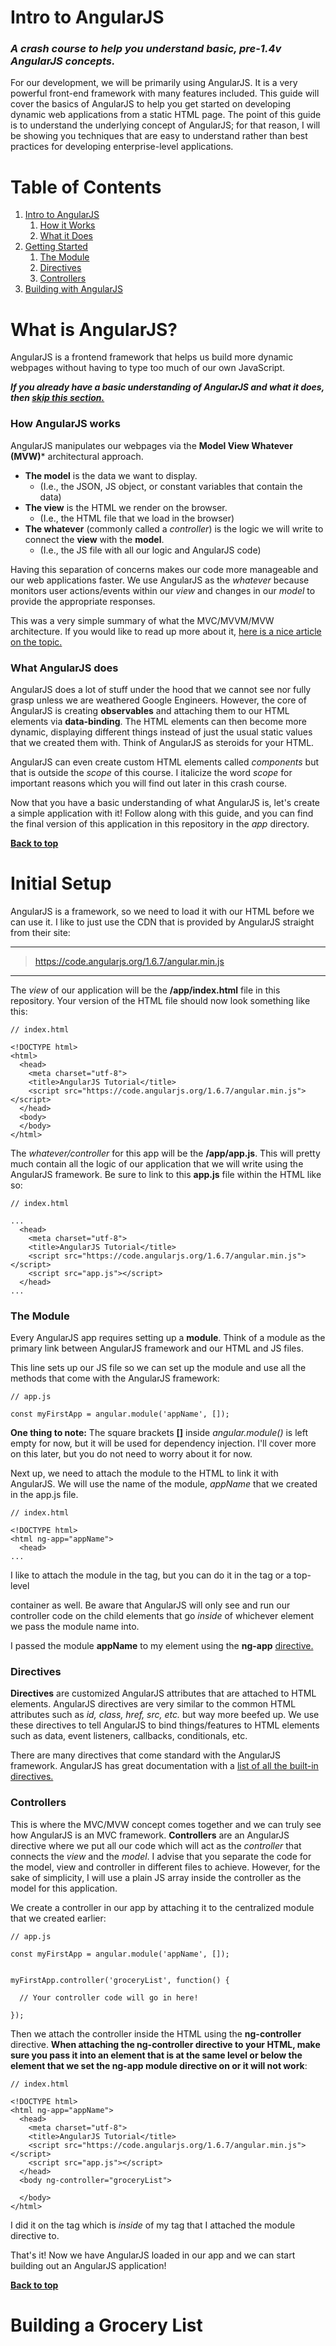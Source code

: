 # Intro to AngularJS

### *A crash course to help you understand basic, pre-1.4v AngularJS concepts.*

For our development, we will be primarily using AngularJS. It is a very powerful front-end framework with many features included. This guide will cover the basics of AngularJS to help you get started on developing dynamic web applications from a static HTML page. The point of this guide is to understand the underlying concept of AngularJS; for that reason, I will be showing you techniques that are easy to understand rather than best practices for developing enterprise-level applications.


# Table of Contents
1. [Intro to AngularJS](#what-is-angularjs)
    1. [How it Works](#how-angularjs-works)
    1. [What it Does](#what-angularjs-does)
1. [Getting Started](#initial-setup)
    1. [The Module](#module)
    1. [Directives](#directives)
    1. [Controllers](#controllers)
1. [Building with AngularJS](#building-a-grocery-list)



# What is AngularJS?

AngularJS is a frontend framework that helps us build more dynamic webpages without having to type too much of our own JavaScript.

***If you already have a basic understanding of AngularJS and what it does, then [skip this section.](#initial-setup)***

### How AngularJS works

AngularJS manipulates our webpages via the **Model View Whatever (MVW)*** architectural approach.

  - **The model** is the data we want to display.
    - (I.e., the JSON, JS object, or constant variables that  contain the data)
  - **The view** is the HTML we render on the browser.
    - (I.e., the HTML file that we load in the browser)
  - **The whatever** (commonly called a *controller*) is the logic we will write to connect the **view** with the **model**.
    - (I.e., the JS file with all our logic and AngularJS code)

Having this separation of concerns makes our code more manageable and our web applications faster. We use AngularJS as the *whatever* because monitors user actions/events within our *view* and changes in our *model* to provide the appropriate responses.

This was a very simple summary of what the MVC/MVVM/MVW architecture. If you would like to read up more about it, [here is a nice article on the topic.](https://alexatnet.com/model-view-controller-mvc-in-javascript/)

### What AngularJS does

AngularJS does a lot of stuff under the hood that we cannot see nor fully grasp unless we are weathered Google Engineers. However, the core of AngularJS is creating **observables** and attaching them to our HTML elements via **data-binding**. The HTML elements can then become more dynamic, displaying different things instead of just the usual static values that we created them with. Think of AngularJS as steroids for your HTML.

AngularJS can even create custom HTML elements called *components* but that is outside the *scope* of this course. I italicize the word *scope* for important reasons which you will find out later in this crash course.

Now that you have a basic understanding of what AngularJS is, let's create a simple application with it! Follow along with this guide, and you can find the final version of this application in this repository in the *app* directory.

**[Back to top](#table-of-contents)**

# Initial Setup

AngularJS is a framework, so we need to load it with our HTML before we can use it. I like to just use the CDN that is provided by AngularJS straight from their site:

---
> https://code.angularjs.org/1.6.7/angular.min.js
---

The *view* of our application will be the **/app/index.html** file in this repository. Your version of the HTML file should now look something like this:

```
// index.html

<!DOCTYPE html>
<html>
  <head>
    <meta charset="utf-8">
    <title>AngularJS Tutorial</title>
    <script src="https://code.angularjs.org/1.6.7/angular.min.js"></script>
  </head>
  <body>
  </body>
</html>
```

The *whatever/controller* for this app will be the **/app/app.js**. This will pretty much contain all the logic of our application that we will write using the AngularJS framework. Be sure to link to this **app.js** file within the HTML like so:

```
// index.html

...
  <head>
    <meta charset="utf-8">
    <title>AngularJS Tutorial</title>
    <script src="https://code.angularjs.org/1.6.7/angular.min.js"></script>
    <script src="app.js"></script>
  </head>
...
```

### The Module

Every AngularJS app requires setting up a **module**. Think of a module as the primary link between AngularJS framework and our HTML and JS files.

This line sets up our JS file so we can set up the module and use all the methods that come with the AngularJS framework:

```
// app.js

const myFirstApp = angular.module('appName', []);
```

**One thing to note:** The square brackets **[]** inside *angular.module()* is left empty for now, but it will be used for dependency injection. I'll cover more on this later, but you do not need to worry about it for now.

Next up, we need to attach the module to the HTML to link it with AngularJS. We will use the name of the module, *appName* that we created in the app.js file.

```
// index.html

<!DOCTYPE html>
<html ng-app="appName">
  <head>
...
```

I like to attach the module in the <html> tag, but you can do it in the <body> tag or a top-level <div> container as well. Be aware that AngularJS will only see and run our controller code on the child elements that go *inside* of whichever element we pass the module name into.

I passed the module **appName** to my <html> element using the **ng-app** [directive.](#directives)

### Directives

**Directives** are customized AngularJS attributes that are attached to HTML elements. AngularJS directives are very similar to the common HTML attributes such as *id, class, href, src, etc.* but way more beefed up. We use these directives to tell AngularJS to bind things/features to HTML elements such as data, event listeners, callbacks, conditionals, etc.

There are many directives that come standard with the AngularJS framework. AngularJS has great documentation with a [list of all the built-in directives.](https://docs.angularjs.org/api/ng/directive)

### Controllers

This is where the MVC/MVW concept comes together and we can truly see how AngularJS is an MVC framework. **Controllers** are an AngularJS directive where we put all our code which will act as the *controller* that connects the *view* and the *model*. I advise that you separate the code for the model, view and controller in different files to achieve. However, for the sake of simplicity, I will use a plain JS array inside the controller as the model for this application.

We create a controller in our app by attaching it to the centralized module that we created earlier:

```
// app.js

const myFirstApp = angular.module('appName', []);


myFirstApp.controller('groceryList', function() {

  // Your controller code will go in here!

});
```

Then we attach the controller inside the HTML using the **ng-controller** directive. **When attaching the ng-controller directive to your HTML, make sure you pass it into an element that is at the same level or below the element that we set the ng-app module directive on or it will not work**:

```
// index.html

<!DOCTYPE html>
<html ng-app="appName">
  <head>
    <meta charset="utf-8">
    <title>AngularJS Tutorial</title>
    <script src="https://code.angularjs.org/1.6.7/angular.min.js"></script>
    <script src="app.js"></script>
  </head>
  <body ng-controller="groceryList">

  </body>
</html>
```

I did it on the <body> tag which is *inside* of my <html> tag that I attached the module directive to.

That's it! Now we have AngularJS loaded in our app and we can start building out an AngularJS application!

**[Back to top](#table-of-contents)**

# Building a Grocery List


<!-- When we create an **observable**, we are pretty much pointing AngularJS to some data that we want it to constantly monitor for any changes. We then wire up an HTML element to the observable using **data-binding**. Then, this HTML element becomes dynamic, meaning it can change if the data -->
